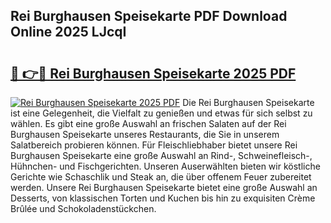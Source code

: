 ## Rei Burghausen Speisekarte PDF Download Online 2025 LJcqI

# <h2><a href="http://gcaab6.nevu.top/?p=Rei+Burghausen+Speisekarte">🔗 👉🔴 Rei Burghausen Speisekarte 2025 PDF</a></h2>

[![Rei Burghausen Speisekarte 2025 PDF](https://i.imgur.com/dBaPXMq.png)](http://gcaab6.nevu.top/?p=Rei+Burghausen+Speisekarte)
Die Rei Burghausen Speisekarte ist eine Gelegenheit, die Vielfalt zu genießen und etwas für sich selbst zu wählen. Es gibt eine große Auswahl an frischen Salaten auf der Rei Burghausen Speisekarte unseres Restaurants, die Sie in unserem Salatbereich probieren können. Für Fleischliebhaber bietet unsere Rei Burghausen Speisekarte eine große Auswahl an Rind-, Schweinefleisch-, Hühnchen- und Fischgerichten. Unseren Auserwählten bieten wir köstliche Gerichte wie Schaschlik und Steak an, die über offenem Feuer zubereitet werden. Unsere Rei Burghausen Speisekarte bietet eine große Auswahl an Desserts, von klassischen Torten und Kuchen bis hin zu exquisiten Crème Brûlée und Schokoladenstückchen.
